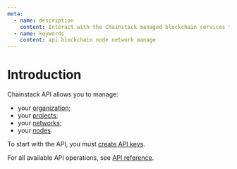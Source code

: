 ```yaml
---
meta:
  - name: description
    content: Interact with the Chainstack managed blockchain services through the Chainstack API.
  - name: keywords
    content: api blockchain node network manage
---
```


# Introduction

Chainstack API allows you to manage:

* your [organization](/glossary/organization);
* your [projects](/glossary/project);
* your [networks](/glossary/network);
* your [nodes](/glossary/node).

To start with the API, you must [create API keys](/api/create-api-keys).

For all available API operations, see [API reference](/api/reference/).

